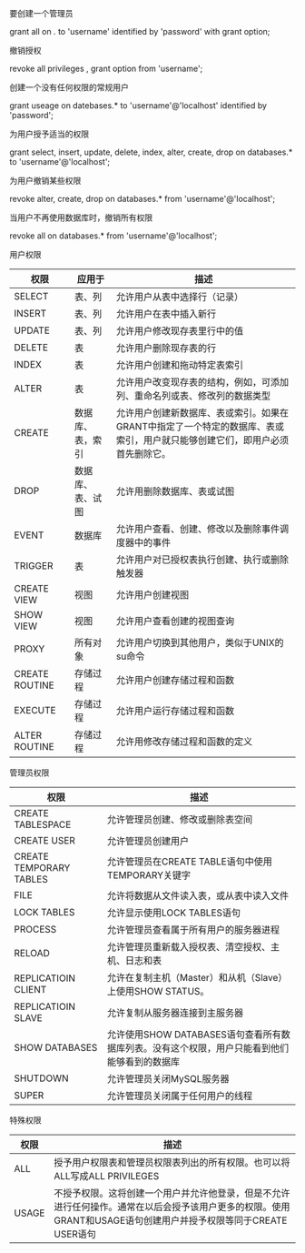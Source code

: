 要创建一个管理员

grant all on *.* to 'username' identified by 'password' with grant option;﻿

撤销授权

revoke all privileges , grant option from 'username';

创建一个没有任何权限的常规用户

grant useage on datebases.* to 'username'@'localhost' identified by 'password';﻿

为用户授予适当的权限

grant select, insert, update, delete, index, alter, create, drop on databases.* to 'username'@'localhost';

为用户撤销某些权限

revoke alter, create, drop on databases.* from 'username'@'localhost';

当用户不再使用数据库时，撤销所有权限

revoke all on databases.* from 'username'@'localhost';

用户权限

| **权限**       | **应用于**       | **描述**                                                     |
| -------------- | ---------------- | ------------------------------------------------------------ |
| SELECT         | 表、列           | 允许用户从表中选择行（记录）                                 |
| INSERT         | 表、列           | 允许用户在表中插入新行                                       |
| UPDATE         | 表、列           | 允许用户修改现存表里行中的值                                 |
| DELETE         | 表               | 允许用户删除现存表的行                                       |
| INDEX          | 表               | 允许用户创建和拖动特定表索引                                 |
| ALTER          | 表               | 允许用户改变现存表的结构，例如，可添加列、重命名列或表、修改列的数据类型 |
| CREATE         | 数据库、表，索引 | 允许用户创建新数据库、表或索引。如果在GRANT中指定了一个特定的数据库、表或索引，用户就只能够创建它们，即用户必须首先删除它。 |
| DROP           | 数据库、表、试图 | 允许用删除数据库、表或试图                                   |
| EVENT          | 数据库           | 允许用户查看、创建、修改以及删除事件调度器中的事件           |
| TRIGGER        | 表               | 允许用户对已授权表执行创建、执行或删除触发器                 |
| CREATE VIEW    | 视图             | 允许用户创建视图                                             |
| SHOW VIEW      | 视图             | 允许用户查看创建的视图查询                                   |
| PROXY          | 所有对象         | 允许用户切换到其他用户，类似于UNIX的su命令                   |
| CREATE ROUTINE | 存储过程         | 允许用户创建存储过程和函数                                   |
| EXECUTE        | 存储过程         | 允许用户运行存储过程和函数                                   |
| ALTER ROUTINE  | 存储过程         | 允许用修改存储过程和函数的定义                               |

 

管理员权限

| **权限**                | **描述**                                                     |
| ----------------------- | ------------------------------------------------------------ |
| CREATE TABLESPACE       | 允许管理员创建、修改或删除表空间                             |
| CREATE USER             | 允许管理员创建用户                                           |
| CREATE TEMPORARY TABLES | 允许管理员在CREATE TABLE语句中使用TEMPORARY关键字            |
| FILE                    | 允许将数据从文件读入表，或从表中读入文件                     |
| LOCK TABLES             | 允许显示使用LOCK TABLES语句                                  |
| PROCESS                 | 允许管理员查看属于所有用户的服务器进程                       |
| RELOAD                  | 允许管理员重新载入授权表、清空授权、主机、日志和表           |
| REPLICATIOIN CLIENT     | 允许在复制主机（Master）和从机（Slave）上使用SHOW STATUS。   |
| REPLICATIOIN SLAVE      | 允许复制从服务器连接到主服务器                               |
| SHOW DATABASES          | 允许使用SHOW DATABASES语句查看所有数据库列表。没有这个权限，用户只能看到他们能够看到的数据库 |
| SHUTDOWN                | 允许管理员关闭MySQL服务器                                    |
| SUPER                   | 允许管理员关闭属于任何用户的线程                             |

 

特殊权限

| **权限** | **描述**                                                     |
| -------- | ------------------------------------------------------------ |
| ALL      | 授予用户权限表和管理员权限表列出的所有权限。也可以将ALL写成ALL PRIVILEGES |
| USAGE    | 不授予权限。这将创建一个用户并允许他登录，但是不允许进行任何操作。通常在以后会授予该用户更多的权限。使用GRANT和USAGE语句创建用户并授予权限等同于CREATE USER语句 |
